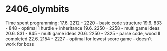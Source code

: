 # 2406_olymbits

Time spent programming:
17.6. 2212 - 2220 - basic code structure
19.6. 833 - 848 - optimal 1 hurdle + inheritance
19.6. 2250 - 2258 - multi game ideas
20.6. 831 - 845 - multi game ideas
20.6. 2250 - 2325 - parse code, wood II completed
22.6. 2154 - 2227 - optimal for lowest score game - doesn't work for boss